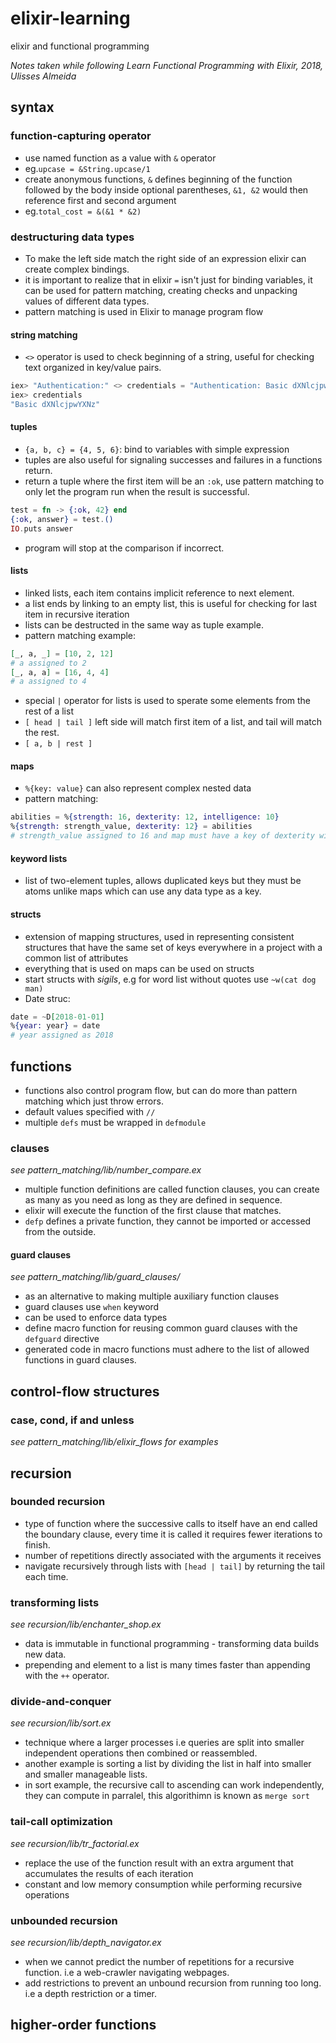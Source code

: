 # elixir-learning
elixir and functional programming

*Notes taken while following Learn Functional Programming with Elixir, 2018, Ulisses Almeida*

## syntax

### function-capturing operator

- use named function as a value with ```&``` operator
- eg.```upcase = &String.upcase/1```
- create anonymous functions, ```&``` defines beginning of the function followed by the body inside optional parentheses, ```&1, &2``` would then reference first and second argument
- eg.```total_cost = &(&1 * &2)```

### destructuring data types

- To make the left side match the right side of an expression elixir can create complex bindings.
- it is important to realize that in elixir ```=``` isn't just for binding variables, it can be used for pattern matching, creating checks and unpacking values of different data types.
- pattern matching is used in Elixir to manage program flow

#### string matching

- ```<>``` operator is used to check beginning of a string, useful for checking text organized in key/value pairs.

```elixir
iex> "Authentication:" <> credentials = "Authentication: Basic dXNlcjpwYXNz"
iex> credentials
"Basic dXNlcjpwYXNz"
```

#### tuples

- ```{a, b, c} = {4, 5, 6}```: bind to variables with simple expression
- tuples are also useful for signaling successes and failures in a functions return.
- return a tuple where the first item will be an ```:ok```, use pattern matching to only let the program run when the result is successful.

```elixir
test = fn -> {:ok, 42} end
{:ok, answer} = test.()
IO.puts answer
```

- program will stop at the comparison if incorrect.

#### lists

- linked lists, each item contains implicit reference to next element.
- a list ends by linking to an empty list, this is useful for checking for last item in recursive iteration
- lists can be destructed in the same way as tuple example.
- pattern matching example:

```elixir
[_, a, _] = [10, 2, 12]
# a assigned to 2
[_, a, a] = [16, 4, 4]
# a assigned to 4
```

- special ```|``` operator for lists is used to sperate some elements from the rest of a list
- ```[ head | tail ]``` left side will match first item of a list, and tail will match the rest.
- ```[ a, b | rest ]```

#### maps

- ```%{key: value}``` can also represent complex nested data
- pattern matching:

```elixir
abilities = %{strength: 16, dexterity: 12, intelligence: 10}
%{strength: strength_value, dexterity: 12} = abilities
# strength_value assigned to 16 and map must have a key of dexterity with a value of 12
```

#### keyword lists

- list of two-element tuples, allows duplicated keys but they must be atoms unlike maps which can use any data type as a key.

#### structs

- extension of mapping structures, used in representing consistent structures that have the same set of keys everywhere in a project with a common list of attributes
- everything that is used on maps can be used on structs
- start structs with *sigils*, e.g for word list without quotes use ```~w(cat dog man)```
- Date struc:

```elixir
date = ~D[2018-01-01]
%{year: year} = date
# year assigned as 2018
```

## functions

- functions also control program flow, but can do more than pattern matching which just throw errors.
- default values specified with ```//```
- multiple ```defs``` must be wrapped in ```defmodule```

### clauses
*see pattern_matching/lib/number_compare.ex*

- multiple function definitions are called function clauses, you can create as many as you need as long as they are defined in sequence.
- elixir will execute the function of the first clause that matches.
- ```defp``` defines a private function, they cannot be imported or accessed from the outside.

#### guard clauses
*see pattern_matching/lib/guard_clauses/*

- as an alternative to making multiple auxiliary function clauses
- guard clauses use ```when``` keyword
- can be used to enforce data types
- define macro function for reusing common guard clauses with the ```defguard``` directive
- generated code in macro functions must adhere to the list of allowed functions in guard clauses.

## control-flow structures

### case, cond, if and unless
*see pattern_matching/lib/elixir_flows for examples*

## recursion

### bounded recursion

- type of function where the successive calls to itself have an end called the boundary clause, every time it is called it requires fewer iterations to finish.
- number of repetitions directly associated with the arguments it receives
- navigate recursively through lists with ```[head | tail]``` by returning the tail each time.

### transforming lists
*see recursion/lib/enchanter_shop.ex*

- data is immutable in functional programming - transforming data builds new data.
- prepending and element to a list is many times faster than appending with the ```++``` operator.

### divide-and-conquer
*see recursion/lib/sort.ex*

- technique where a larger processes i.e queries are split into smaller independent operations then combined or reassembled.
- another example is sorting a list by dividing the list in half into smaller and smaller manageable lists.
- in sort example, the recursive call to ascending can work independently, they can compute in parralel, this algorithimn is known as ```merge sort```

### tail-call optimization
*see recursion/lib/tr_factorial.ex*

- replace the use of the function result with an extra argument that accumulates the results of each iteration
- constant and low memory consumption while performing recursive operations

### unbounded recursion
*see recursion/lib/depth_navigator.ex*

- when we cannot predict the number of repetitions for a recursive function. i.e a web-crawler navigating webpages.
- add restrictions to prevent an unbound recursion from running too long. i.e a depth restriction or a timer.

## higher-order functions
